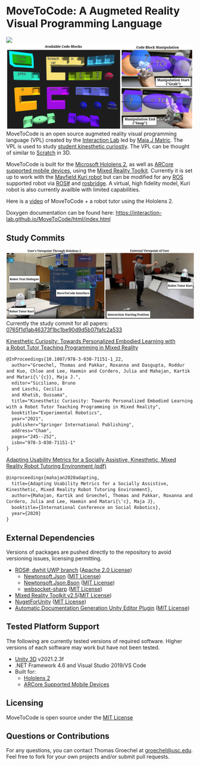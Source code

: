 # MoveToCode: A Augmeted Reality Visual Programming Language
![](https://zenodo.org/badge/228872749.svg)
![](Images/cleanavailsnap.PNG)
MoveToCode is an open source augmeted reality visual programming language (VPL) created by the [Interaction Lab](http://robotics.usc.edu/interaction/) led by [Maja J Matric](https://robotics.usc.edu/~maja/index.html). The VPL is used to study [student kinesthetic curiostiy](https://tgroechel.github.io/kin_cur.html).  The VPL can be thought of similar to [Scratch](https://scratch.mit.edu/) in 3D. 

MoveToCode is built for the [Microsoft Hololens 2](https://www.microsoft.com/en-us/hololens/hardware), as well as [ARCore supported mobile devices](https://developers.google.com/ar/devices), using the [Mixed Reality Toolkit](https://github.com/microsoft/MixedRealityToolkit-Unity). Currently it is set up to work with the [Mayfield Kuri robot](https://www.heykuri.com/explore-kuri/) but can be modified for any [ROS](https://www.ros.org/) supported robot via [ROS#](https://github.com/siemens/ros-sharp) and [rosbridge](http://wiki.ros.org/rosbridge_suite). A virtual, high fidelity model, Kuri robot is also currently availble with limited capabilities.

Here is a [video](https://www.youtube.com/watch?v=s7udZXa2wEw) of MoveToCode + a robot tutor using the Hololens 2.

Doxygen documentation can be found here: https://interaction-lab.github.io/MoveToCode/html/index.html

## Study Commits
![](Images/newconcise.png)
Currently the study commit for all papers: [0765f1d1ab46373f1bc1be90d9d5b07fafc2a533](https://github.com/interaction-lab/MoveToCode/commit/0765f1d1ab46373f1bc1be90d9d5b07fafc2a533)

[Kinesthetic Curiosity: Towards Personalized Embodied Learning with a Robot Tutor Teaching Programming in Mixed Reality](https://robotics.usc.edu/publications/media/uploads/pubs/pubdb_1110_b3d5df607edd4a42993486ba993c6bf7.pdf)
```
@InProceedings{10.1007/978-3-030-71151-1_22,
  author="Groechel, Thomas and Pakkar, Roxanna and Dasgupta, Roddur and Kuo, Chloe and Lee, Haemin and Cordero, Julia and Mahajan, Kartik and Matari{\'{c}}, Maja J.",
  editor="Siciliano, Bruno
  and Laschi, Cecilia
  and Khatib, Oussama",
  title="Kinesthetic Curiosity: Towards Personalized Embodied Learning with a Robot Tutor Teaching Programming in Mixed Reality",
  booktitle="Experimental Robotics",
  year="2021",
  publisher="Springer International Publishing",
  address="Cham",
  pages="245--252",
  isbn="978-3-030-71151-1"
}
```
[Adapting Usability Metrics for a Socially Assistive, Kinesthetic, Mixed Reality Robot Tutoring Environment (pdf)](https://robotics.usc.edu/publications/media/uploads/pubs/pubdb_1107_eff82bdefbf34f42a435be8c6bacbfa4.pdf)
```
@inproceedings{mahajan2020adapting,
  title={Adapting Usability Metrics for a Socially Assistive, Kinesthetic, Mixed Reality Robot Tutoring Environment},
  author={Mahajan, Kartik and Groechel, Thomas and Pakkar, Roxanna and Cordero, Julia and Lee, Haemin and Matari{\'c}, Maja J},
  booktitle={International Conference on Social Robotics},
  year={2020}
}
``` 

## External Dependencies
Versions of packages are pushed directly to the repository to avoid versioning issues, licensing permitting.
- [ROS#; dwhit UWP branch](https://github.com/dwhit/ros-sharp/commit/4ccf45fc94827132397afeaa210afc01834d1dec) ([Apache 2.0 License](http://www.apache.org/licenses/LICENSE-2.0))
    - [Newtonsoft.Json](https://github.com/JamesNK/Newtonsoft.Json) ([MIT License](https://en.wikipedia.org/wiki/MIT_License))
    - [Newtonsoft.Json.Bson](https://github.com/JamesNK/Newtonsoft.Json.Bson) ([MIT License](https://en.wikipedia.org/wiki/MIT_License))
    - [websocket-sharp](https://github.com/sta/websocket-sharp) ([MIT License](https://en.wikipedia.org/wiki/MIT_License))
- [Mixed Reality Toolkit v2.5](https://github.com/microsoft/MixedRealityToolkit-Unity)([MIT License](https://en.wikipedia.org/wiki/MIT_License))
- [NugetForUnity](https://github.com/GlitchEnzo/NuGetForUnity) ([MIT License](https://en.wikipedia.org/wiki/MIT_License))
- [Automatic Documentation Generation Unity Editor Plugin](http://www.jacobpennock.com/Blog/unity-automatic-documentation-generation-an-editor-plugin/) ([MIT License](https://en.wikipedia.org/wiki/MIT_License))

## Tested Platform Support
The following are currently tested versions of required software. Higher versions of each software may work but have not been tested.
- [Unity 3D](https://github.com/siemens/ros-sharp/tree/master/Unity3D) v2021.2.3f
- .NET Framework 4.6 and Visual Studio 2019/VS Code
- Built for:
  -  [Hololens 2](https://www.microsoft.com/en-us/hololens/hardware)
  -  [ARCore Supported Mobile Devices](https://developers.google.com/ar/devices)

## Licensing
MoveToCode is open source under the [MIT License](https://en.wikipedia.org/wiki/MIT_License)


## Questions or Contributions
For any questions, you can contact Thomas Groechel at groechel@usc.edu. Feel free to fork for your own projects and/or submit pull requests.
